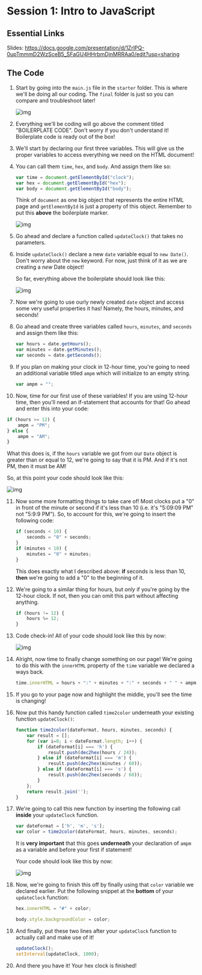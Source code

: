 # Session 1: Intro to JavaScript

## Essential Links

Slides: https://docs.google.com/presentation/d/1ZrlPQ-0upTmmmD2WzSceB5_SFaGU4HHrbmDjnMRRAa0/edit?usp=sharing

## The Code

1. Start by going into the `main.js` file in the `starter` folder. This is where we'll be doing all our coding. The `final` folder is just so you can compare and troubleshoot later!

   ![img](https://lh4.googleusercontent.com/2w8N1cr1kVfyQbWbxBVJV5PQAcYVyO_U8qw5HuZkuP-w98FFS4NSYojzJcd0PJlg-9lBEYAtdHx71FQi4OZMOV1yHATP_QC6MXQcHfPKASD2vpUpDexXAHy13__WFcS2-CPCudko)

2. Everything we'll be coding will go above the comment titled "BOILERPLATE CODE". Don't worry if you don't understand it! Boilerplate code is ready out of the box!

3. We'll start by declaring our first three variables. This will give us the proper variables to access everything we need on the HTML document!

4. You can call them `time`, `hex`, and `body`. And assign them like so:

   ```JavaScript
   var time = document.getElementById("clock");
   var hex = document.getElementById("hex");
   var body = document.getElementById("body");
   ```

   Think of `document` as one big object that represents the entire HTML page and `getElementById` is just a property of this object. Remember to put this **above** the boilerplate marker.

   ![img](https://lh6.googleusercontent.com/YREbj5gtQDg-fPsXGroloEC-_U03PC8ThHA_1j2GLfAwn6ftfaWaAXohByuf0tGouUrAPena2-BpkyfGreTCGgMcn0SxyDcgfDQsk-SLuV_q_h851ysfuHKFyMCgwJx8wd8ZSdEJ)

5. Go ahead and declare a function called `updateClock()` that takes no parameters.

6. Inside `updateClock()` declare a new `date` variable equal to `new Date()`. Don't worry about the `new` keyword. For now, just think of it as we are creating a *new* Date object!

   So far, everything above the boilerplate should look like this:

   ![img](https://lh4.googleusercontent.com/lnJO0h0Lk49bCNGtjYni3xCpTBQSDWx2IOXkDyEMOQarzXYDPXuPMrGQ4nAN2vW9QZwNqvAZIF3BnTOdBRYBL6NDcDoJ006Gv0Yp94AUZDMmxST6zw2Eje7ZlA8GTHoy6wiGLTmi)

7. Now we're going to use ourly newly created `date` object and access some very useful properties it has! Namely, the hours, minutes, and seconds!

8. Go ahead and create three variables called `hours`, `minutes`, and `seconds` and assign them like this:

   ```javascript
   var hours = date.getHours();
   var minutes = date.getMinutes();
   var seconds = date.getSeconds();
   ```

9. If you plan on making your clock in 12-hour time, you're going to need an additional variable titled `ampm` which will initialize to an empty string.

   ```javascript
   var ampm = "";
   ```

10. Now, time for our first use of these variables! If you are using 12-hour time, then you'll need an if-statement that accounts for that! Go ahead and enter this into your code:

   ```javascript
   if (hours >= 12) {
       ampm = "PM";
   } else {
       ampm = "AM";
   }
   ```

   What this does is, if the `hours` variable we got from our `Date` object is greater than or equal to 12, we're going to say that it is PM. And if it's not PM, then it must be AM!

   So, at this point your code should look like this:

   ![img](https://lh6.googleusercontent.com/wmeKNkUZmxdSOj7G2Po2UGOOV-2AOtn8jxTC5lsv9wGUs2r-1FzDXh13xk3UBgHb4lHDtnc7oHeU6x-BrRE2UDvTJd-Hxpn1QpxV0SFgfYHjXO38EUNZDtzo-SPAxZnrHJrUIs1I)

11. Now some more formatting things to take care of! Most clocks put a "0" in front of the minute or second if it's less than 10 (i.e. it's "5:09:09 PM" not "5:9:9 PM"). So, to account for this, we're going to insert the following code:

    ```javascript
    if (seconds < 10) {
        seconds = "0" + seconds;
    }
    if (minutes < 10) {
        minutes = "0" + minutes;
    }
    ```

    This does exactly what I described above: **if** seconds is less than 10, **then** we're going to add a "0" to the beginning of it.

12. We're going to a similar thing for hours, but *only* if you're going by the 12-hour clock. If not, then you can omit this part without affecting anything.

    ```javascript
    if (hours != 12) {
        hours %= 12;
    }
    ```

13. Code check-in! All of your code should look like this by now:

    ![img](https://lh3.googleusercontent.com/Aw9PxZfhAzTHm8eHjstQLDWDQ5vVCJDdCBT_OKvTFlLMx8E2SmjoFqW14238rpNVANHpvjdM9ppaOBz4Rf8nLsJrAFEgUfOioCuuMhRkM3eYXUyMre_9z4ULWJuvJGlA5W5WejWN)

14. Alright, now time to finally change something on our page! We're going to do this with the `innerHTML` property of the `time` variable we declared a ways back.

    ```javascript
    time.innerHTML = hours + ":" + minutes + ":" + seconds + " " + ampm;
    ```

15. If you go to your page now and highlight the middle, you'll see the time is changing!

16. Now put this handy function called `time2color` underneath your existing function `updateClock()`:

    ```javascript
    function time2color(dateFormat, hours, minutes, seconds) {
        var result = [];
        for (var i=0; i < dateFormat.length; i++) {
            if (dateFormat[i] === 'h') {
                result.push(dec2hex(hours / 24));
            } else if (dateFormat[i] === 'm') {
                result.push(dec2hex(minutes / 60));
            } else if (dateFormat[i] === 's') {
                result.push(dec2hex(seconds / 60));
            }
        };
        return result.join('');
    }
    ```

17. We're going to call this new function by inserting the following call **inside** your `updateClock` function.

    ```javascript
    var dateFormat = ['h', 'm', 's'];
    var color = time2color(dateFormat, hours, minutes, seconds);
    ```

    It is **very important** that this goes **underneath** your declaration of `ampm` as a variable and before your first if statement!

    Your code should look like this by now:

    ![img](https://lh6.googleusercontent.com/VsgBM9lSdbTMZk0XqmVtIigOWqLL3liqsUBxDOjfNT7ZVEyVfVS5W39R2acHGkujL3Kf3GxfxvcO62vnyXWooKz0ssw1QP4u2VuUojDWoSbOr6VnZ12QMHJnQ4URgU4Wa95UwLUh)

18. Now, we're going to finish this off by finally using that `color` variable we declared earlier. Put the following snippet at the **bottom** of your `updateClock` function:

    ```javascript
    hex.innerHTML = "#" + color;

    body.style.backgroundColor = color;
    ```

19. And finally, put these two lines after your `updateClock` function to actually call and make use of it!

    ```JAVASCRIPT
    updateClock();
    setInterval(updateClock, 1000);
    ```

20. And there you have it! Your hex clock is finished!